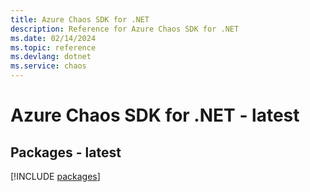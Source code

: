 ```yaml
---
title: Azure Chaos SDK for .NET
description: Reference for Azure Chaos SDK for .NET
ms.date: 02/14/2024
ms.topic: reference
ms.devlang: dotnet
ms.service: chaos
---
```

# Azure Chaos SDK for .NET - latest
## Packages - latest
[!INCLUDE [packages](chaos-index.md)]